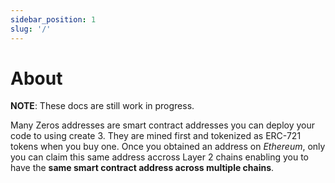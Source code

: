 ```yaml
---
sidebar_position: 1
slug: '/'
---
```


# About

**NOTE**: These docs are still work in progress.

Many Zeros addresses are smart contract addresses you can deploy your code to using create 3.
They are mined first and tokenized as ERC-721 tokens when you buy one. Once you obtained an address on _Ethereum_,
only you can claim this same address accross Layer 2 chains enabling you to have the **same smart contract
address across multiple chains**.
